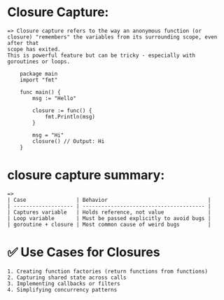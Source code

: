 # Closure Capture:
    => Closure capture refers to the way an anonymous function (or closure) "remembers" the variables from its surrounding scope, even after that
    scope has exited.
    This is powerful feature but can be tricky - especially with goroutines or loops.

        package main
        import "fmt"
        
        func main() {
        	msg := "Hello"
        	
        	closure := func() {
        		fmt.Println(msg)
        	}
        	
        	msg = "Hi"
        	closure() // Output: Hi
        }


# closure capture summary:
    =>
    | Case                | Behavior                                |
    | ------------------- | --------------------------------------- |
    | Captures variable   | Holds reference, not value              |
    | Loop variable       | Must be passed explicitly to avoid bugs |
    | goroutine + closure | Most common cause of weird bugs         |


# ✅ Use Cases for Closures
    1. Creating function factories (return functions from functions)
    2. Capturing shared state across calls
    3. Implementing callbacks or filters
    4. Simplifying concurrency patterns
